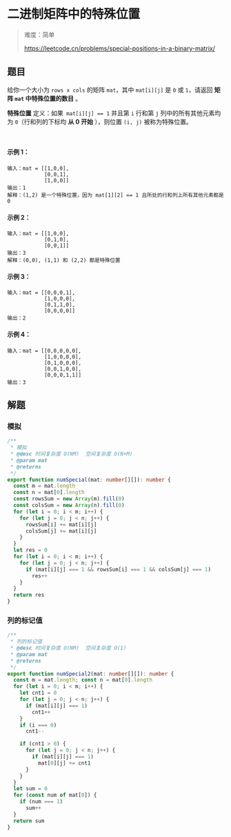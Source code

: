 # 二进制矩阵中的特殊位置

> 难度：简单
>
> https://leetcode.cn/problems/special-positions-in-a-binary-matrix/

## 题目

给你一个大小为 `rows x cols` 的矩阵 `mat`，其中 `mat[i][j]` 是 `0` 或 `1`，请返回 **矩阵 `mat` 中特殊位置的数目** 。

**特殊位置** 定义：如果` mat[i][j] == 1` 并且第 `i` 行和第 `j` 列中的所有其他元素均为 `0`（行和列的下标均 **从 0 开始** ），则位置 `(i, j)` 被称为特殊位置。

 

#### 示例 1：

```
输入：mat = [[1,0,0],
            [0,0,1],
            [1,0,0]]
输出：1
解释：(1,2) 是一个特殊位置，因为 mat[1][2] == 1 且所处的行和列上所有其他元素都是 0
```

#### 示例 2：

```
输入：mat = [[1,0,0],
            [0,1,0],
            [0,0,1]]
输出：3
解释：(0,0), (1,1) 和 (2,2) 都是特殊位置
```

#### 示例 3：

```
输入：mat = [[0,0,0,1],
            [1,0,0,0],
            [0,1,1,0],
            [0,0,0,0]]
输出：2
```

#### 示例 4：

```
输入：mat = [[0,0,0,0,0],
            [1,0,0,0,0],
            [0,1,0,0,0],
            [0,0,1,0,0],
            [0,0,0,1,1]]
输出：3
```

## 解题

### 模拟

```ts 
/**
 * 模拟
 * @desc 时间复杂度 O(NM)  空间复杂度 O(N+M)
 * @param mat
 * @returns
 */
export function numSpecial(mat: number[][]): number {
  const m = mat.length
  const n = mat[0].length
  const rowsSum = new Array(m).fill(0)
  const colsSum = new Array(n).fill(0)
  for (let i = 0; i < m; i++) {
    for (let j = 0; j < n; j++) {
      rowsSum[i] += mat[i][j]
      colsSum[j] += mat[i][j]
    }
  }
  let res = 0
  for (let i = 0; i < m; i++) {
    for (let j = 0; j < n; j++) {
      if (mat[i][j] === 1 && rowsSum[i] === 1 && colsSum[j] === 1)
        res++
    }
  }
  return res
}
```

### 列的标记值

```ts 
/**
 * 列的标记值
 * @desc 时间复杂度 O(NM)  空间复杂度 O(1)
 * @param mat
 * @returns
 */
export function numSpecial2(mat: number[][]): number {
  const m = mat.length; const n = mat[0].length
  for (let i = 0; i < m; i++) {
    let cnt1 = 0
    for (let j = 0; j < n; j++) {
      if (mat[i][j] === 1)
        cnt1++
    }
    if (i === 0)
      cnt1--

    if (cnt1 > 0) {
      for (let j = 0; j < n; j++) {
        if (mat[i][j] === 1)
          mat[0][j] += cnt1
      }
    }
  }
  let sum = 0
  for (const num of mat[0]) {
    if (num === 1)
      sum++
  }
  return sum
}
```